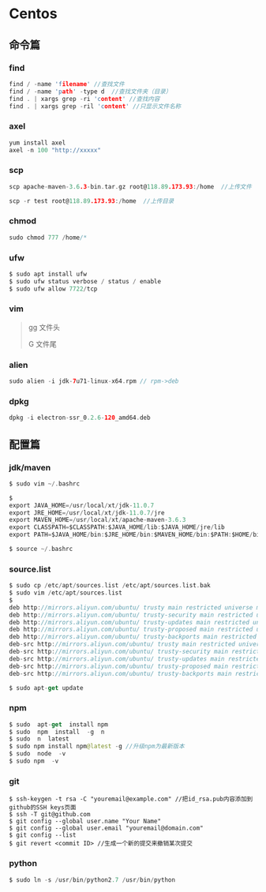 #  Centos

## 命令篇

###  find 

``````c
find / -name 'filename' //查找文件
find / -name 'path' -type d  //查找文件夹（目录）
find . | xargs grep -ri 'content' //查找内容
find . | xargs grep -ril 'content' //只显示文件名称
``````

###  axel 

``````c
yum install axel
axel -n 100 "http://xxxxx"
``````

###  scp 

``````c
scp apache-maven-3.6.3-bin.tar.gz root@118.89.173.93:/home  //上传文件

scp -r test root@118.89.173.93:/home  //上传目录

``````

###  chmod 

``````kotlin
sudo chmod 777 /home/*
``````

### ufw

``````kotlin
$ sudo apt install ufw
$ sudo ufw status verbose / status / enable
$ sudo ufw allow 7722/tcp
``````

### vim

> gg 文件头
>
> G 文件尾

### alien

``````kotlin
sudo alien -i jdk-7u71-linux-x64.rpm // rpm->deb
``````

### dpkg

``````kotlin
dpkg -i electron-ssr_0.2.6-120_amd64.deb
``````











## 配置篇

###  jdk/maven

``````kotlin
$ sudo vim ~/.bashrc

$ 
export JAVA_HOME=/usr/local/xt/jdk-11.0.7
export JRE_HOME=/usr/local/xt/jdk-11.0.7/jre
export MAVEN_HOME=/usr/local/xt/apache-maven-3.6.3
export CLASSPATH=$CLASSPATH:$JAVA_HOME/lib:$JAVA_HOME/jre/lib
export PATH=$JAVA_HOME/bin:$JRE_HOME/bin:$MAVEN_HOME/bin:$PATH:$HOME/bin

$ source ~/.bashrc 
``````

###  source.list

``````kotlin
$ sudo cp /etc/apt/sources.list /etc/apt/sources.list.bak 
$ sudo vim /etc/apt/sources.list
$ 
deb http://mirrors.aliyun.com/ubuntu/ trusty main restricted universe multiverse
deb http://mirrors.aliyun.com/ubuntu/ trusty-security main restricted universe multiverse
deb http://mirrors.aliyun.com/ubuntu/ trusty-updates main restricted universe multiverse
deb http://mirrors.aliyun.com/ubuntu/ trusty-proposed main restricted universe multiverse
deb http://mirrors.aliyun.com/ubuntu/ trusty-backports main restricted universe multiverse
deb-src http://mirrors.aliyun.com/ubuntu/ trusty main restricted universe multiverse
deb-src http://mirrors.aliyun.com/ubuntu/ trusty-security main restricted universe multiverse
deb-src http://mirrors.aliyun.com/ubuntu/ trusty-updates main restricted universe multiverse
deb-src http://mirrors.aliyun.com/ubuntu/ trusty-proposed main restricted universe multiverse
deb-src http://mirrors.aliyun.com/ubuntu/ trusty-backports main restricted universe multiverse

$ sudo apt-get update
``````

### npm

``````kotlin
$ sudo  apt-get  install npm
$ sudo  npm  install  -g  n
$ sudo  n  latest
$ sudo npm install npm@latest -g //升级npm为最新版本
$ sudo  node  -v
$ sudo npm  -v
``````

### git

``````
$ ssh-keygen -t rsa -C "youremail@example.com" //把id_rsa.pub内容添加到github的SSH keys页面
$ ssh -T git@github.com
$ git config --global user.name "Your Name"  
$ git config --global user.email "youremail@domain.com"
$ git config --list 
$ git revert <commit ID> //生成一个新的提交来撤销某次提交
``````

### python

``````kotlin
$ sudo ln -s /usr/bin/python2.7 /usr/bin/python
``````

